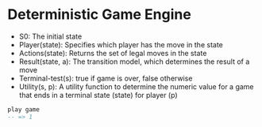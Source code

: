 # Deterministic Game Engine

* S0: The initial state
* Player(state): Specifies which player has the move in the state
* Actions(state): Returns the set of legal moves in the state
* Result(state, a): The transition model, which determines the result of a move
* Terminal-test(s): true if game is over, false otherwise
* Utility(s, p): A utility function to determine the numeric value for a game that ends in a terminal state (state) for player (p)

```hs
play game
-- => 1
```
